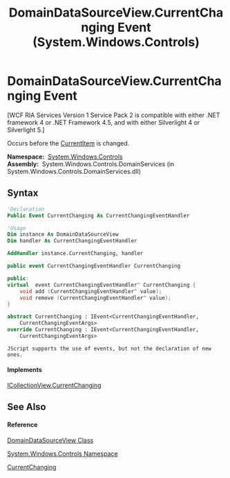 ﻿---
title: DomainDataSourceView.CurrentChanging Event (System.Windows.Controls)
TOCTitle: CurrentChanging Event
ms:assetid: E:System.Windows.Controls.DomainDataSourceView.CurrentChanging
ms:mtpsurl: https://msdn.microsoft.com/en-us/library/system.windows.controls.domaindatasourceview.currentchanging(v=VS.91)
ms:contentKeyID: 28755746
ms.date: 01/27/2012
mtps_version: v=VS.91
f1_keywords:
- System.Windows.Controls.DomainDataSourceView.CurrentChanging
dev_langs:
- CSharp
- JScript
- VB
- FSharp
- c++
api_location:
- System.Windows.Controls.DomainServices.dll
api_name:
- System.Windows.Controls.DomainDataSourceView.add_CurrentChanging
- System.Windows.Controls.DomainDataSourceView.CurrentChanging
- System.Windows.Controls.DomainDataSourceView.remove_CurrentChanging
api_type:
- Managed
topic_type:
- apiref
- kbSyntax
product_family_name: VS
ROBOTS: INDEX,FOLLOW
---

# DomainDataSourceView.CurrentChanging Event

\[WCF RIA Services Version 1 Service Pack 2 is compatible with either .NET framework 4 or .NET Framework 4.5, and with either Silverlight 4 or Silverlight 5.\]

Occurs before the [CurrentItem](ff423099\(v=vs.91\).md) is changed.

**Namespace:**  [System.Windows.Controls](ms590941\(v=vs.91\).md)  
**Assembly:**  System.Windows.Controls.DomainServices (in System.Windows.Controls.DomainServices.dll)

## Syntax

``` vb
'Declaration
Public Event CurrentChanging As CurrentChangingEventHandler
```

``` vb
'Usage
Dim instance As DomainDataSourceView
Dim handler As CurrentChangingEventHandler

AddHandler instance.CurrentChanging, handler
```

``` csharp
public event CurrentChangingEventHandler CurrentChanging
```

``` c++
public:
virtual  event CurrentChangingEventHandler^ CurrentChanging {
    void add (CurrentChangingEventHandler^ value);
    void remove (CurrentChangingEventHandler^ value);
}
```

``` fsharp
abstract CurrentChanging : IEvent<CurrentChangingEventHandler,
    CurrentChangingEventArgs>
override CurrentChanging : IEvent<CurrentChangingEventHandler,
    CurrentChangingEventArgs>
```

``` jscript
JScript supports the use of events, but not the declaration of new ones.
```

#### Implements

[ICollectionView.CurrentChanging](https://msdn.microsoft.com/en-us/library/ms653570)  

## See Also

#### Reference

[DomainDataSourceView Class](ff422675\(v=vs.91\).md)

[System.Windows.Controls Namespace](ms590941\(v=vs.91\).md)

[CurrentChanging](https://msdn.microsoft.com/en-us/library/ms653570)

